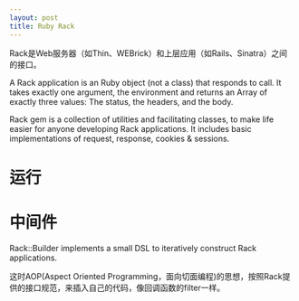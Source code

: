 ```yaml
---
layout: post
title: Ruby Rack
---
```


Rack是Web服务器（如Thin、WEBrick）和上层应用（如Rails、Sinatra）之间的接口。

A Rack application is an Ruby object (not a class) that responds to call. It takes exactly one argument, the environment and returns an Array of exactly three values: The status, the headers, and the body.

Rack gem is a collection of utilities and facilitating classes, to make life easier for anyone developing Rack applications. It includes basic implementations of request, response, cookies & sessions.

# 运行

# 中间件

Rack::Builder implements a small DSL to iteratively construct Rack applications.

这时AOP(Aspect Oriented Programming，面向切面编程)的思想，按照Rack提供的接口规范，来插入自己的代码，像回调函数的filter一样。

[1]: http://m.onkey.org/ruby-on-rack-1-hello-rack
[2]: http://m.onkey.org/ruby-on-rack-2-the-builder
[3]: http://railscasts.com/episodes/151-rack-middleware
